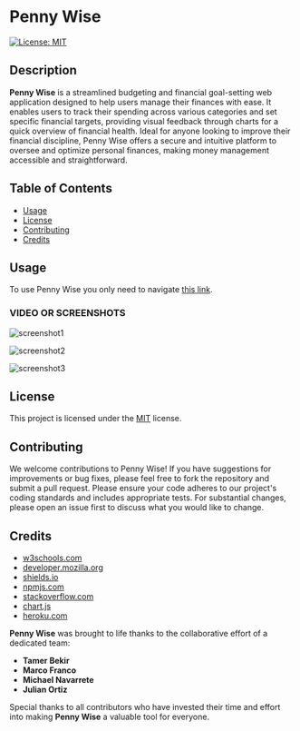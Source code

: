 # Penny Wise
[![License: MIT](https://img.shields.io/badge/License-MIT-yellow.svg)](https://opensource.org/licenses/MIT)

## Description
**Penny Wise** is a streamlined budgeting and financial goal-setting web application designed to help users manage their finances with ease. It enables users to track their spending across various categories and set specific financial targets, providing visual feedback through charts for a quick overview of financial health. Ideal for anyone looking to improve their financial discipline, Penny Wise offers a secure and intuitive platform to oversee and optimize personal finances, making money management accessible and straightforward.

## Table of Contents
- [Usage](#usage)
- [License](#license)
- [Contributing](#contributing)
- [Credits](#credits)

## Usage
To use Penny Wise you only need to navigate [this link](https://pennywise-tam-a332fe023a06.herokuapp.com/).



### VIDEO OR SCREENSHOTS ###
![screenshot1](https://github.com/marphco/pennywise/assets/5993166/707959aa-67a7-4d03-898b-27e4e36e03f1)

![screenshot2](https://github.com/marphco/pennywise/assets/5993166/633bd98a-c290-45ed-b8e4-d614e3fdae65)

![screenshot3](https://github.com/marphco/pennywise/assets/5993166/2ecfeb3e-f74a-484f-993b-a267415888f1)

## License
This project is licensed under the [MIT](https://opensource.org/licenses/MIT) license.

## Contributing
We welcome contributions to Penny Wise! If you have suggestions for improvements or bug fixes, please feel free to fork the repository and submit a pull request. Please ensure your code adheres to our project's coding standards and includes appropriate tests. For substantial changes, please open an issue first to discuss what you would like to change.

## Credits
- [w3schools.com](https://w3schools.com)
- [developer.mozilla.org](https://developer.mozilla.org/en-US/)
- [shields.io](https://shields.io/)
- [npmjs.com](https://docs.npmjs.com/)
- [stackoverflow.com](https://stackoverflow.com/questions/)
- [chart.js](https://www.chartjs.org/docs/latest/)
- [heroku.com](https://devcenter.heroku.com/categories/reference/)

**Penny Wise** was brought to life thanks to the collaborative effort of a dedicated team:

- **Tamer Bekir**
- **Marco Franco**
- **Michael Navarrete**
- **Julian Ortiz**

Special thanks to all contributors who have invested their time and effort into making **Penny Wise** a valuable tool for everyone.


